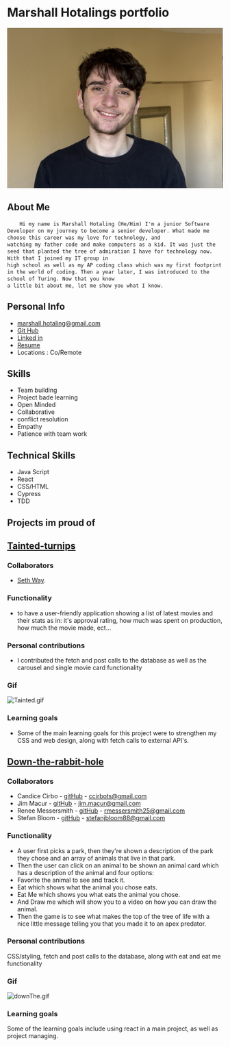 # Marshall Hotalings portfolio 

![Photo](Marshall.png)

## About Me 

        Hi my name is Marshall Hotaling (He/Him) I'm a junior Software Developer on my journey to become a senior developer. What made me choose this career was my love for technology, and
    watching my father code and make computers as a kid. It was just the seed that planted the tree of admiration I have for technology now. With that I joined my IT group in 
    high school as well as my AP coding class which was my first footprint in the world of coding. Then a year later, I was introduced to the school of Turing. Now that you know 
    a little bit about me, let me show you what I know.


## Personal Info 

- marshall.hotaling@gmail.com
- [Git Hub](https://github.com/marshallhotaling)
- [Linked in](https://www.linkedin.com/in/marshall-hotaling-7b52a8304/)
- [Resume](https://docs.google.com/document/d/1PS9fMXebcMFKb-kOYONHGzYqC9enACBnSnibfQMrTVA/edit?tab=t.0)
- Locations : Co/Remote

## Skills 

- Team building 
- Project bade learning 
- Open Minded 
- Collaborative
- conflict resolution 
- Empathy 
- Patience with team work 

## Technical Skills
- Java Script 
- React 
- CSS/HTML
- Cypress
- TDD 

## Projects im proud of 

## [Tainted-turnips](https://github.com/seth-way/tainted-turnips)
### Collaborators 
- [Seth Way](https://github.com/seth-way).

### Functionality 
- to have a user-friendly application showing a list of latest movies and their stats as in: it's approval rating,
how much was spent on production, how much the movie made, ect... 

### Personal contributions  
- I contributed the fetch and post calls to the database as well as the carousel and single movie card functionality

### Gif 
![Tainted.gif](Tainted.gif)
### Learning goals
- Some of the main learning goals for this project were to strengthen my CSS and web design, along with fetch calls to external API's.

## [Down-the-rabbit-hole](https://github.com/Down-the-Rabbit-Holes/down_the_rabbit_hole_FE)
### Collaborators 
- Candice Cirbo - [gitHub](https://github.com/CCirbo) - ccirbots@gmail.com
- Jim Macur -  [gitHub](https://github.com/jimmacur) - jim.macur@gmail.com
- Renee Messersmith - [gitHub](https://github.com/reneemes) - rmessersmith25@gmail.com
- Stefan Bloom - [gitHub](https://github.com/stefanjbloom) - stefanjbloom88@gmail.com

### Functionality 
- A user first picks a park, then they're shown a description of the park they chose and an array of animals that live in that park.
- Then the user can click on an animal to be shown an animal card which has a description of the animal and four options: 
- Favorite the animal to see and track it. 
- Eat which shows what the animal you chose eats. 
- Eat Me which shows you what eats the animal you chose. 
- And Draw me which will show you to a video on how you can draw the animal. 
- Then the game is to see what makes the top of the tree of life with a nice little message telling you that you made it to an apex predator.

### Personal contributions
CSS/styling, fetch and post calls to the database, along with eat and eat me functionality  

### Gif
![downThe.gif](downThe.gif)
### Learning goals
Some of the learning goals include using react in a main project, as well as project managing.
  